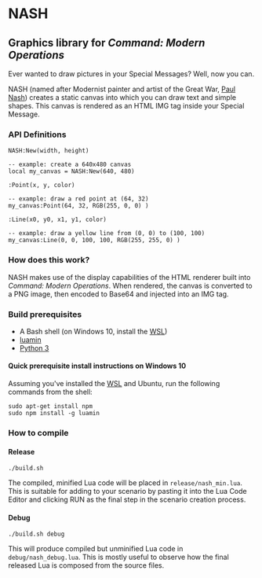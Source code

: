 # NASH
## Graphics library for *Command: Modern Operations*

Ever wanted to draw pictures in your Special Messages? Well, now you can.

NASH (named after Modernist painter and artist of the Great War, [Paul Nash](https://en.wikipedia.org/wiki/Paul_Nash_(artist))) creates a static canvas into which you can draw text and simple shapes. This canvas is rendered as an HTML IMG tag inside your Special Message.

### API Definitions

```
NASH:New(width, height)

-- example: create a 640x480 canvas
local my_canvas = NASH:New(640, 480)
```

```
:Point(x, y, color)

-- example: draw a red point at (64, 32)
my_canvas:Point(64, 32, RGB(255, 0, 0) )
```

```
:Line(x0, y0, x1, y1, color)

-- example: draw a yellow line from (0, 0) to (100, 100)
my_canvas:Line(0, 0, 100, 100, RGB(255, 255, 0) )
```


### How does this work?

NASH makes use of the display capabilities of the HTML renderer built into *Command: Modern Operations*. When rendered, the canvas is converted to a PNG image, then encoded to Base64 and injected into an IMG tag.

### Build prerequisites
* A Bash shell (on Windows 10, install the [WSL](https://www.howtogeek.com/249966/how-to-install-and-use-the-linux-bash-shell-on-windows-10/))
* [luamin](https://github.com/mathiasbynens/luamin)
* [Python 3](https://www.python.org/downloads/)

#### Quick prerequisite install instructions on Windows 10

Assuming you've installed the [WSL](https://www.howtogeek.com/249966/how-to-install-and-use-the-linux-bash-shell-on-windows-10/) and Ubuntu, run the following commands from the shell:
```
sudo apt-get install npm
sudo npm install -g luamin
```

### How to compile

#### Release
```
./build.sh
```

The compiled, minified Lua code will be placed in `release/nash_min.lua`. This is suitable for adding to your scenario by pasting it into the Lua Code Editor and clicking RUN as the final step in the scenario creation process.
 
#### Debug
```
./build.sh debug
```

This will produce compiled but unminified Lua code in `debug/nash_debug.lua`. This is mostly useful to observe how the final released Lua is composed from the source files.
